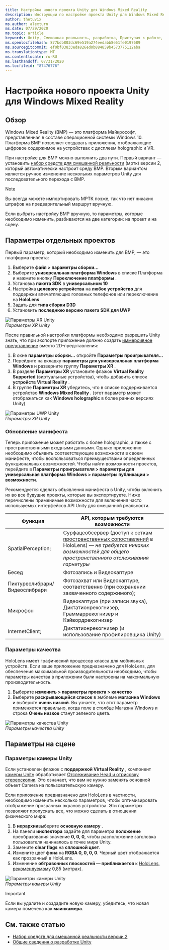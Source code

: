 ```yaml
---
title: Настройка нового проекта Unity для Windows Mixed Reality
description: Инструкции по настройке проекта Unity для Windows Mixed Reality
author: thetuvix
ms.author: alexturn
ms.date: 07/29/2020
ms.topic: article
keywords: Unity, Смешанная реальность, разработка, Приступая к работе, новый проект
ms.openlocfilehash: 877bdb803dc69e519a274eedabb8e51fe0197689
ms.sourcegitcommit: ef0bf03833eda826ed0b884859b4573775112aba
ms.translationtype: MT
ms.contentlocale: ru-RU
ms.lasthandoff: 07/31/2020
ms.locfileid: "87476776"
---
```

# <a name="configure-a-new-unity-project-for-windows-mixed-reality"></a>Настройка нового проекта Unity для Windows Mixed Reality 

## <a name="overview"></a>Обзор

Windows Mixed Reality (ВМР) — это платформа Майкрософт, представленная в составе операционной системы Windows 10. Платформа ВМР позволяет создавать приложения, отображающие цифровое содержимое на устройствах с дисплеем holographic и VR.

При настройке для ВМР можно выполнить два пути. Первый вариант — установить [набор средств для смешанной реальности](https://microsoft.github.io/MixedRealityToolkit-Unity/Documentation/GettingStartedWithTheMRTK.html) (мртк) версии 2, который автоматически настроит среду ВМР. Вторым вариантом является ручное изменение нескольких параметров Unity для последовательного перехода с ВМР. 

> [!NOTE]
> Вы всегда можете импортировать МРТК позже, так что нет никаких штрафов на предварительный маршрут вручную.

Если выбрать настройку ВМР вручную, то параметры, которые необходимо изменить, разбиваются на две категории: на проект и на сцену.

## <a name="per-project-settings"></a>Параметры отдельных проектов

Первый параметр, который необходимо изменить для ВМР, — это платформа проекта: 
1. Выберите **файл > параметры сборки...**
2. Выберите **универсальная платформа Windows** в списке Платформа и нажмите кнопку **Переключение платформы** .
3. Установка **пакета SDK** в **универсальном 10**
4. Настройка **целевого устройства** на **любое устройство** для поддержки впечатляющих головных телефонов или переключение на **HoloLens**
5. Задать для **типа сборки** **D3D**
6. Установить **последнюю версию** **пакета SDK для UWP**

![Параметры XR Unity](images/unity-uwp-settings.png)<br>
*Параметры XR Unity*

После правильной настройки платформы необходимо разрешить Unity знать, что при экспорте приложение должно создать [иммерсивное представление](app-views.md) вместо 2D-представления:
1. В окне **параметры сборки...** откройте **Параметры проигрывателя...**
2. Перейдите на вкладку **параметры для универсальная платформа Windows** и разверните группу **Параметры XR** .
3. В разделе **Параметры XR** установите флажок **Virtual Reality Supported** (виртуальные устройства), чтобы добавить список **устройств Virtual Reality** .
4. В группе **Параметры XR** убедитесь, что в списке поддерживается устройство **Windows Mixed Reality** . (этот параметр может отображаться как **Windows holographic** в более ранних версиях Unity)

![Параметры UWP Unity](images/xrsettings.png)<br>
*Параметры XR Unity*

### <a name="updating-the-manifest"></a>Обновление манифеста

Теперь приложение может работать с более holographic, а также с пространственными входными данными. Однако приложению необходимо объявить соответствующие возможности в своем манифесте, чтобы воспользоваться преимуществами определенных функциональных возможностей. Чтобы найти возможности проектов, перейдите в **Параметры проигрывателя > параметры для универсальная платформа Windows > параметры публикации > возможности**. 

Рекомендуется сделать объявления манифеста в Unity, чтобы включить их во все будущие проекты, которые вы экспортируете. Ниже перечислены применимые возможности для включения часто используемых интерфейсов API Unity для смешанной реальности.

|  Функция  |  API, которым требуются возможности | 
|----------|----------|
|  SpatialPerception;  |  Сурфацеобсервер (доступ к сеткам [пространственных сопоставлений](spatial-mapping.md) в HoloLens) &mdash; *не требуется никаких возможностей для общего пространственного отслеживания гарнитуры* | 
|  Бесед  |  Фотозапись и Видеокаптуре | 
|  Пиктуреслибрари/Видеослибрари  |  Фотозахват или Видеокаптуре, соответственно (при сохранении захваченного содержимого); | 
|  Микрофон  |  Видеокаптуре (при записи звука), Диктатионрекогнизер, Граммаррекогнизер и Кэйвордрекогнизер | 
|  InternetClient;  |  Диктатионрекогнизер (и использование профилировщика Unity) | 

### <a name="quality-settings"></a>Параметры качества

HoloLens имеет графический процессор класса для мобильных устройств. Если ваше приложение предназначено для HoloLens, для обеспечения максимальной производительности необходимо, чтобы параметры качества в приложении были настроены на максимальную производительность.
1. Выберите **изменить > параметры проекта > качество**
2. Выберите **раскрывающийся список** в эмблеме **магазина Windows** и выберите **очень низкий**. Вы узнаете, что этот параметр применяется правильно, когда поле в столбце Магазин Windows и строка **Очень низкое** станут зеленого цвета.

![Параметры качества Unity](images/getting-started-unity-quality-settings.jpg)<br>
*Параметры качества Unity*

## <a name="per-scene-settings"></a>Параметры на сцене

### <a name="unity-camera-settings"></a>Параметры камеры Unity

Если установлен флажок с **поддержкой Virtual Reality** , компонент [камеры Unity](camera-in-unity.md) обрабатывает [Отслеживание Head и отрисовку стереоскопик](rendering.md). Это означает, что вам не нужно заменять основной объект Camera на пользовательскую камеру.

Если приложение предназначено для HoloLens в частности, необходимо изменить несколько параметров, чтобы оптимизировать отображение прозрачных экранов устройства. Эти параметры позволяют пропускать все, что можно сделать в отношении физического мира:
1. В **иерархии**выберите **основную камеру** .
2. На панели **инспектора** задайте для параметра **положение** преобразования значение **0, 0, 0,** чтобы расположение заголовка пользователя начиналось в точке мира Unity.
3. Замените **clear flags** на **сплошной цвет**.
4. Измените цвет **фона** на **RGBA 0, 0, 0, 0**. Черный цвет отображается как прозрачный в HoloLens.
5. Изменение **обтравочных плоскостей — приближается** к [HoloLens, рекомендуемому](camera-in-unity.md#clip-planes) 0,85 (метрах).

![Параметры камеры Unity](images/Unitycamerasettings.png)<br>
*Параметры камеры Unity*

> [!IMPORTANT]
> Если вы удалите и создадите новую камеру, убедитесь, что новая камера помечена как **маинкамера**.

## <a name="see-also"></a>См. также статью
* [Набор средств для смешанной реальности версии 2](mrtk-getting-started.md)
* [Общие сведения о разработке Unity](unity-development-overview.md)
